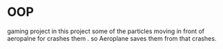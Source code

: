 # OOP
gaming project 
in this project some of the particles moving in front of aeropalne for crashes them .
so Aeroplane saves them from that crashes.
